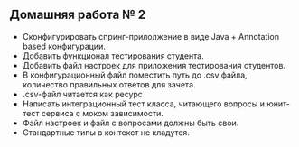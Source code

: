 ## Домашняя работа № 2

+ Сконфигурировать спринг-прилолжение в виде Java + Annotation based конфигурации.
+ Добавить функционал тестирования студента.
+ Добавить файл настроек для приложения тестирования студентов.
+ В конфигурационный файл поместить путь до .csv файла, количество правильных ответов для зачета.
+ .csv-файл читается как ресурс
+ Написать интеграционный тест класса, читающего вопросы и юнит-тест сервиса с моком зависимости.
+ Файл настроек и файл с вопросами должны быть свои.
+ Стандартные типы в контекст не кладутся. 